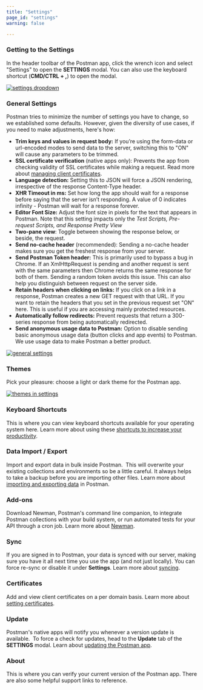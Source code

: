 ```yaml
---
title: "Settings"
page_id: "settings"
warning: false

---
```


### Getting to the Settings

In the header toolbar of the Postman app, click the wrench icon and select "Settings" to open the **SETTINGS** modal. You can also use the keyboard shortcut (**CMD/CTRL + ,**) to open the modal.

[![settings dropdown](https://s3.amazonaws.com/postman-static-getpostman-com/postman-docs/WS-settings.png)](https://s3.amazonaws.com/postman-static-getpostman-com/postman-docs/WS-settings.png)

### General Settings

Postman tries to minimize the number of settings you have to change, so we established some defaults. However, given the diversity of use cases, if you need to make adjustments, here's how:

   *   **Trim keys and values in request body:** If you’re using the form-data or url-encoded modes to send data to the server, switching this to "ON" will cause any parameters to be trimmed.
   *   **SSL certificate verification** (native apps only): Prevents the app from checking validity of SSL certificates while making a request. Read more about [managing client certificates](/docs/postman/sending_api_requests/certificates).
   *   **Language detection:** Setting this to JSON will force a JSON rendering, irrespective of the response Content-Type header.
   *   **XHR Timeout in ms:** Set how long the app should wait for a response before saying that the server isn’t responding. A value of 0 indicates infinity - Postman will wait for a response forever.
   *   **Editor Font Size:** Adjust the font size in pixels for the text that appears in Postman. Note that this setting impacts only the *Test Scripts, Pre-request Scripts, and Response Pretty View*
   *   **Two-pane view**: Toggle between showing the response below, or beside, the request.
   *   **Send no-cache header** (recommended): Sending a no-cache header makes sure you get the freshest response from your server.
   *   **Send Postman Token header:** This is primarily used to bypass a bug in Chrome. If an XmlHttpRequest is pending and another request is sent with the same parameters then Chrome returns the same response for both of them. Sending a random token avoids this issue. This can also help you distinguish between request on the server side. 
   *   **Retain headers when clicking on links:** If you click on a link in a response, Postman creates a new GET request with that URL. If you want to retain the headers that you set in the previous request set "ON" here. This is useful if you are accessing mainly protected resources.
   *   **Automatically follow redirects:** Prevent requests that return a 300-series response from being automatically redirected. 
   *   **Send anonymous usage data to Postman:** Option to disable sending basic anonymous usage data (button clicks and app events) to Postman. We use usage data to make Postman a better product.

[![general settings](https://s3.amazonaws.com/postman-static-getpostman-com/postman-docs/WS-general-settings.png)](https://s3.amazonaws.com/postman-static-getpostman-com/postman-docs/WS-general-settings.png)

### Themes

Pick your pleasure: choose a light or dark theme for the Postman app.

[![themes in settings](https://s3.amazonaws.com/postman-static-getpostman-com/postman-docs/WS-themes-settings.png)](https://s3.amazonaws.com/postman-static-getpostman-com/postman-docs/WS-themes-settings.png)

### Keyboard Shortcuts

This is where you can view keyboard shortcuts available for your operating system here. Learn more about using these [shortcuts to increase your productivity](/docs/postman/launching_postman/navigating_postman).

### Data Import / Export

Import and export data in bulk inside Postman.  This will overwrite your existing collections and environments so be a little careful. It always helps to take a backup before you are importing other files. Learn more about [importing and exporting data](/docs/postman/collections/data_formats) in Postman.

### Add-ons

Download Newman, Postman's command line companion, to integrate Postman collections with your build system, or run automated tests for your API through a cron job. Learn more about [Newman](/docs/postman/collection_runs/command_line_integration_with_newman). 

### Sync

If you are signed in to Postman, your data is synced with our server, making sure you have it all next time you use the app (and not just locally). You can force re-sync or disable it under **Settings**. Learn more about [syncing](/docs/postman/launching_postman/syncing).

### Certificates

Add and view client certificates on a per domain basis. Learn more about [setting certificates](/docs/postman/sending_api_requests/certificates).

### Update

Postman's native apps will notify you whenever a version update is available.  To force a check for updates, head to the **Update** tab of the **SETTINGS** modal. Learn about [updating the Postman app](/docs/postman/launching_postman/installation_and_updates).

### About

This is where you can verify your current version of the Postman app. There are also some helpful support links to reference.
